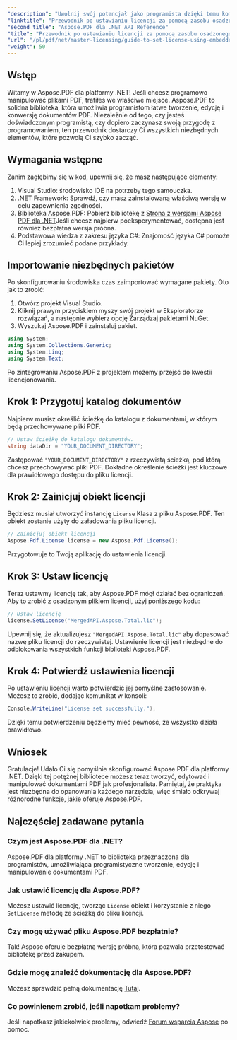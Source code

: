 ```yaml
---
"description": "Uwolnij swój potencjał jako programista dzięki temu kompleksowemu przewodnikowi po Aspose.PDF dla .NET. Dowiedz się, jak bezproblemowo tworzyć, edytować i manipulować dokumentami PDF programowo. Ten samouczek zawiera wymagania wstępne i instrukcje krok po kroku."
"linktitle": "Przewodnik po ustawianiu licencji za pomocą zasobu osadzonego"
"second_title": "Aspose.PDF dla .NET API Reference"
"title": "Przewodnik po ustawianiu licencji za pomocą zasobu osadzonego"
"url": "/pl/pdf/net/master-licensing/guide-to-set-license-using-embedded-resource/"
"weight": 50
---
```


## Wstęp

Witamy w Aspose.PDF dla platformy .NET! Jeśli chcesz programowo manipulować plikami PDF, trafiłeś we właściwe miejsce. Aspose.PDF to solidna biblioteka, która umożliwia programistom łatwe tworzenie, edycję i konwersję dokumentów PDF. Niezależnie od tego, czy jesteś doświadczonym programistą, czy dopiero zaczynasz swoją przygodę z programowaniem, ten przewodnik dostarczy Ci wszystkich niezbędnych elementów, które pozwolą Ci szybko zacząć.

## Wymagania wstępne

Zanim zagłębimy się w kod, upewnij się, że masz następujące elementy:

1. Visual Studio: środowisko IDE na potrzeby tego samouczka.
2. .NET Framework: Sprawdź, czy masz zainstalowaną właściwą wersję w celu zapewnienia zgodności.
3. Biblioteka Aspose.PDF: Pobierz bibliotekę z [Strona z wersjami Aspose PDF dla .NET](https://releases.aspose.com/pdf/net/)Jeśli chcesz najpierw poeksperymentować, dostępna jest również bezpłatna wersja próbna.
4. Podstawowa wiedza z zakresu języka C#: Znajomość języka C# pomoże Ci lepiej zrozumieć podane przykłady.

## Importowanie niezbędnych pakietów

Po skonfigurowaniu środowiska czas zaimportować wymagane pakiety. Oto jak to zrobić:

1. Otwórz projekt Visual Studio.
2. Kliknij prawym przyciskiem myszy swój projekt w Eksploratorze rozwiązań, a następnie wybierz opcję Zarządzaj pakietami NuGet.
3. Wyszukaj Aspose.PDF i zainstaluj pakiet.

```csharp
using System;
using System.Collections.Generic;
using System.Linq;
using System.Text;
```

Po zintegrowaniu Aspose.PDF z projektem możemy przejść do kwestii licencjonowania.

## Krok 1: Przygotuj katalog dokumentów

Najpierw musisz określić ścieżkę do katalogu z dokumentami, w którym będą przechowywane pliki PDF.

```csharp
// Ustaw ścieżkę do katalogu dokumentów.
string dataDir = "YOUR_DOCUMENT_DIRECTORY";
```

Zastępować `"YOUR_DOCUMENT_DIRECTORY"` z rzeczywistą ścieżką, pod którą chcesz przechowywać pliki PDF. Dokładne określenie ścieżki jest kluczowe dla prawidłowego dostępu do pliku licencji.

## Krok 2: Zainicjuj obiekt licencji

Będziesz musiał utworzyć instancję `License` Klasa z pliku Aspose.PDF. Ten obiekt zostanie użyty do załadowania pliku licencji.

```csharp
// Zainicjuj obiekt licencji
Aspose.Pdf.License license = new Aspose.Pdf.License();
```

Przygotowuje to Twoją aplikację do ustawienia licencji.

## Krok 3: Ustaw licencję

Teraz ustawmy licencję tak, aby Aspose.PDF mógł działać bez ograniczeń. Aby to zrobić z osadzonym plikiem licencji, użyj poniższego kodu:

```csharp
// Ustaw licencję
license.SetLicense("MergedAPI.Aspose.Total.lic");
```

Upewnij się, że aktualizujesz `"MergedAPI.Aspose.Total.lic"` aby dopasować nazwę pliku licencji do rzeczywistej. Ustawienie licencji jest niezbędne do odblokowania wszystkich funkcji biblioteki Aspose.PDF.

## Krok 4: Potwierdź ustawienia licencji

Po ustawieniu licencji warto potwierdzić jej pomyślne zastosowanie. Możesz to zrobić, dodając komunikat w konsoli:

```csharp
Console.WriteLine("License set successfully.");
```

Dzięki temu potwierdzeniu będziemy mieć pewność, że wszystko działa prawidłowo.

## Wniosek

Gratulacje! Udało Ci się pomyślnie skonfigurować Aspose.PDF dla platformy .NET. Dzięki tej potężnej bibliotece możesz teraz tworzyć, edytować i manipulować dokumentami PDF jak profesjonalista. Pamiętaj, że praktyka jest niezbędna do opanowania każdego narzędzia, więc śmiało odkrywaj różnorodne funkcje, jakie oferuje Aspose.PDF.

## Najczęściej zadawane pytania

### Czym jest Aspose.PDF dla .NET?
Aspose.PDF dla platformy .NET to biblioteka przeznaczona dla programistów, umożliwiająca programistyczne tworzenie, edycję i manipulowanie dokumentami PDF.

### Jak ustawić licencję dla Aspose.PDF?
Możesz ustawić licencję, tworząc `License` obiekt i korzystanie z niego `SetLicense` metodę ze ścieżką do pliku licencji.

### Czy mogę używać pliku Aspose.PDF bezpłatnie?
Tak! Aspose oferuje bezpłatną wersję próbną, która pozwala przetestować bibliotekę przed zakupem.

### Gdzie mogę znaleźć dokumentację dla Aspose.PDF?
Możesz sprawdzić pełną dokumentację [Tutaj](https://reference.aspose.com/pdf/net/).

### Co powinienem zrobić, jeśli napotkam problemy?
Jeśli napotkasz jakiekolwiek problemy, odwiedź [Forum wsparcia Aspose](https://forum.aspose.com/c/pdf/10) po pomoc.